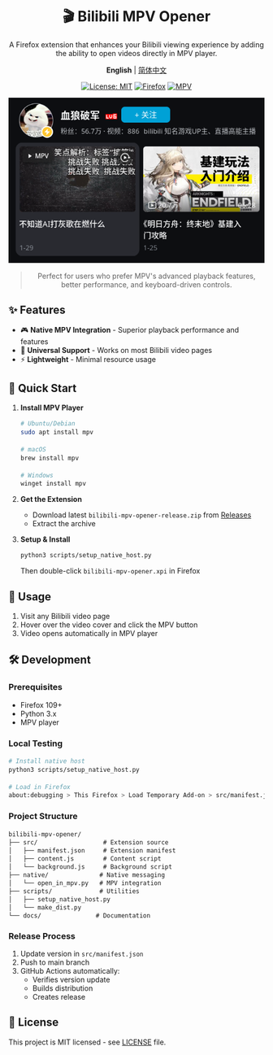 <div align="center">

# 🎬 Bilibili MPV Opener

A Firefox extension that enhances your Bilibili viewing experience by adding the ability to open videos directly in MPV player.

**English** | [简体中文](docs/README.zh.md)

[![License: MIT](https://img.shields.io/badge/License-MIT-yellow.svg)](https://opensource.org/licenses/MIT)
[![Firefox](https://img.shields.io/badge/Firefox-109%2B-FF7139)](https://www.mozilla.org/firefox/new/)
[![MPV](https://img.shields.io/badge/MPV-Latest-7B68EE)](https://mpv.io)

![Screenshot](docs/images/screenshot.png)

> Perfect for users who prefer MPV's advanced playback features, better performance, and keyboard-driven controls.

</div>

## ✨ Features

- 🎮 **Native MPV Integration** - Superior playback performance and features
- 🎯 **Universal Support** - Works on most Bilibili video pages
- ⚡ **Lightweight** - Minimal resource usage

## 🚀 Quick Start

1. **Install MPV Player**

   ```bash
   # Ubuntu/Debian
   sudo apt install mpv
   
   # macOS
   brew install mpv
   
   # Windows
   winget install mpv
   ```

2. **Get the Extension**
   - Download latest `bilibili-mpv-opener-release.zip` from [Releases](https://github.com/Ezer015/bilibili-mpv-opener/releases)
   - Extract the archive

3. **Setup & Install**

   ```bash
   python3 scripts/setup_native_host.py
   ```

   Then double-click `bilibili-mpv-opener.xpi` in Firefox

## 📖 Usage

1. Visit any Bilibili video page
2. Hover over the video cover and click the MPV button
3. Video opens automatically in MPV player

## 🛠️ Development

### Prerequisites

- Firefox 109+
- Python 3.x
- MPV player

### Local Testing

```bash
# Install native host
python3 scripts/setup_native_host.py

# Load in Firefox
about:debugging > This Firefox > Load Temporary Add-on > src/manifest.json
```

### Project Structure

```
bilibili-mpv-opener/
├── src/                  # Extension source
│   ├── manifest.json     # Extension manifest
│   ├── content.js        # Content script
│   └── background.js     # Background script
├── native/              # Native messaging
│   └── open_in_mpv.py   # MPV integration
├── scripts/             # Utilities
│   ├── setup_native_host.py
│   └── make_dist.py
└── docs/               # Documentation
```

### Release Process

1. Update version in `src/manifest.json`
2. Push to main branch
3. GitHub Actions automatically:
   - Verifies version update
   - Builds distribution
   - Creates release

## 📄 License

This project is MIT licensed - see [LICENSE](LICENSE) file.
